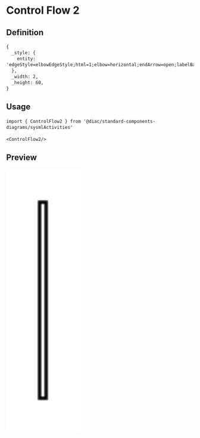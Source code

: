# Control Flow 2

## Definition

```
{
  _style: { 
    entity: 'edgeStyle=elbowEdgeStyle;html=1;elbow=horizontal;endArrow=open;labelBackgroundColor=none;endSize=12;',
  },
  _width: 2,
  _height: 60,
}
```

## Usage

```
import { ControlFlow2 } from '@diac/standard-components-diagrams/sysmlActivities'

<ControlFlow2/>
```

## Preview

<img src="./control-flow-2.png" width="200"/>
